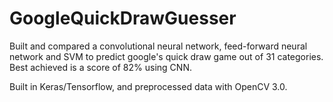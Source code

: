 # GoogleQuickDrawGuesser
Built and compared a convolutional neural network, feed-forward neural network and SVM to predict google's quick draw game out of 31 categories.
Best achieved is a score of 82% using CNN.

Built in Keras/Tensorflow, and preprocessed data with OpenCV 3.0.
